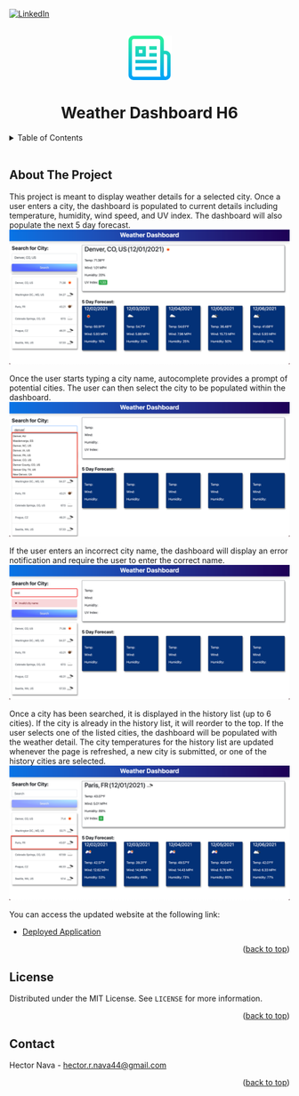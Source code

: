 <div id="top"></div>

[![LinkedIn][linkedin-shield]][linkedin-url]

<!-- Project Logo -->
<br/>
<div align="center">
    <img src="./assets/img/readmelogo.png" alt="Logo" width="80" height="80">
    <h1 align="center">Weather Dashboard H6</h1>
</div>

<!-- Table of Contents -->
<details>
    <summary>Table of Contents</summary>
    <ol>
        <li><a href="#about-the-project">About The Project</a></li>
        <li><a href="#license">License</a></li>
        <li><a href="#contact">Contact</a></li>
    </ol>
</details>
<br/>

## About The Project
This project is meant to display weather details for a selected city. Once a user enters a city, the dashboard is populated to current details including temperature, humidity, wind speed, and UV index. The dashboard will also populate the next 5 day forecast.
![Primary][primary-screenshot]

Once the user starts typing a city name, autocomplete provides a prompt of potential cities. The user can then select the city to be populated within the dashboard.
![AutoComplete][autocomplete-screenshot]

If the user enters an incorrect city name, the dashboard will display an error notification and require the user to enter the correct name.
![Error][error-screenshot]

Once a city has been searched, it is displayed in the history list (up to 6 cities). If the city is already in the history list, it will reorder to the top. If the user selects one of the listed cities, the dashboard will be populated with the weather detail. The city temperatures for the history list are updated whenever the page is refreshed, a new city is submitted, or one of the history cities are selected.
![History][history-screenshot]

You can access the updated website at the following link:
* [Deployed Application](https://hnava47.github.io/WeatherDashboardH6/)

<p align="right">(<a href="#top">back to top</a>)</p>

## License
Distributed under the MIT License. See `LICENSE` for more information.

<p align="right">(<a href="#top">back to top</a>)</p>

## Contact
Hector Nava - hector.r.nava44@gmail.com

<p align="right">(<a href="#top">back to top</a>)</p>

<!-- MARKDOWN LINKS & IMAGES -->
[history-screenshot]: ./assets/img/history-screenshot.png
[error-screenshot]: ./assets/img/error-screenshot.png
[autocomplete-screenshot]: ./assets/img/autocomplete-screenshot.png
[primary-screenshot]: ./assets/img/primary-screenshot.png
[linkedin-shield]: https://img.shields.io/badge/-LinkedIn-black.svg?style=for-the-badge&logo=linkedin&colorB=555
[linkedin-url]: https://linkedin.com/in/hector-nava-mba
